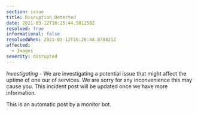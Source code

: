 ```yaml
---
section: issue
title: Disruption Detected
date: 2021-03-12T16:25:44.581258Z
resolved: true
informational: false
resolvedWhen: 2021-03-12T16:26:44.878821Z
affected:
  - Images
severity: disrupted
---
```

*Investigating* - We are investigating a potential issue that might affect the uptime of one our of services. We are sorry for any inconvenience this may cause you. This incident post will be updated once we have more information.

This is an automatic post by a monitor bot.
        
